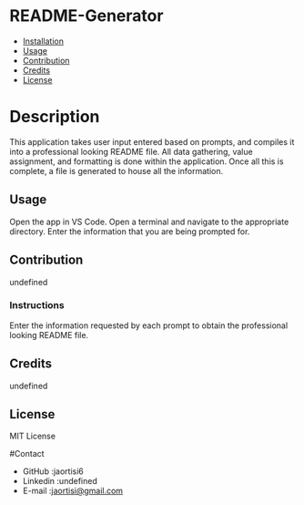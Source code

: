 # README-Generator

* [Installation](#installation)
* [Usage](#usage)
* [Contribution](#contribution)
* [Credits](#credits)
* [License](#license)
# Description
This application takes user input entered based on prompts, and compiles it into a professional looking  README file. All data gathering, value assignment, and formatting is done within the application. Once all this is complete, a file is generated to house all the information.
## Usage
Open the app in VS Code. Open a terminal and navigate to the appropriate directory. Enter the information that you are being prompted for.
## Contribution
undefined
### Instructions
Enter the information requested by each prompt to obtain the professional looking README file.
## Credits
undefined
## License
MIT License

#Contact
* GitHub :jaortisi6
* Linkedin :undefined
* E-mail :jaortisi@gmail.com
